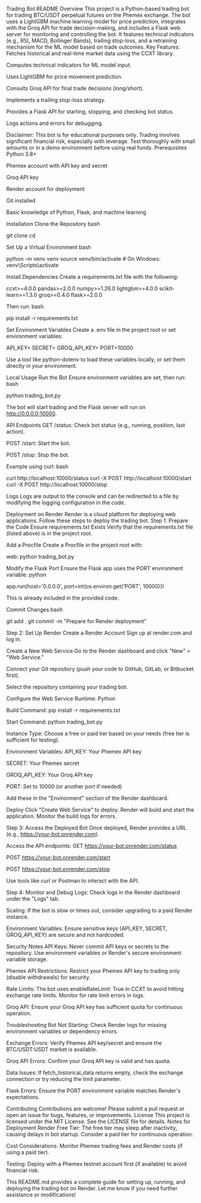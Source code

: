 Trading Bot README
Overview
This project is a Python-based trading bot for trading BTC/USDT perpetual futures on the Phemex exchange. The bot uses a LightGBM machine learning model for price prediction, integrates with the Groq API for trade decision-making, and includes a Flask web server for monitoring and controlling the bot. It features technical indicators (e.g., RSI, MACD, Bollinger Bands), trailing stop-loss, and a retraining mechanism for the ML model based on trade outcomes.
Key Features:
Fetches historical and real-time market data using the CCXT library.

Computes technical indicators for ML model input.

Uses LightGBM for price movement prediction.

Consults Groq API for final trade decisions (long/short).

Implements a trailing stop-loss strategy.

Provides a Flask API for starting, stopping, and checking bot status.

Logs actions and errors for debugging.

Disclaimer: This bot is for educational purposes only. Trading involves significant financial risk, especially with leverage. Test thoroughly with small amounts or in a demo environment before using real funds.
Prerequisites
Python 3.8+

Phemex account with API key and secret

Groq API key

Render account for deployment

Git installed

Basic knowledge of Python, Flask, and machine learning

Installation
Clone the Repository
bash

git clone <your-repository-url>
cd <repository-directory>

Set Up a Virtual Environment
bash

python -m venv venv
source venv/bin/activate  # On Windows: venv\Scripts\activate

Install Dependencies
Create a requirements.txt file with the following:

ccxt>=4.0.0
pandas>=2.0.0
numpy>=1.26.0
lightgbm>=4.0.0
scikit-learn>=1.3.0
groq>=0.4.0
flask>=2.0.0

Then run:
bash

pip install -r requirements.txt

Set Environment Variables
Create a .env file in the project root or set environment variables:

API_KEY=<your-phemex-api-key>
SECRET=<your-phemex-secret>
GROQ_API_KEY=<your-groq-api-key>
PORT=10000

Use a tool like python-dotenv to load these variables locally, or set them directly in your environment.

Local Usage
Run the Bot
Ensure environment variables are set, then run:
bash

python trading_bot.py

The bot will start trading and the Flask server will run on http://0.0.0.0:10000.

API Endpoints
GET /status: Check bot status (e.g., running, position, last action).

POST /start: Start the bot.

POST /stop: Stop the bot.

Example using curl:
bash

curl http://localhost:10000/status
curl -X POST http://localhost:10000/start
curl -X POST http://localhost:10000/stop

Logs
Logs are output to the console and can be redirected to a file by modifying the logging configuration in the code.

Deployment on Render
Render is a cloud platform for deploying web applications. Follow these steps to deploy the trading bot.
Step 1: Prepare the Code
Ensure requirements.txt Exists
Verify that the requirements.txt file (listed above) is in the project root.

Add a Procfile
Create a Procfile in the project root with:

web: python trading_bot.py

Modify the Flask Port
Ensure the Flask app uses the PORT environment variable:
python

app.run(host='0.0.0.0', port=int(os.environ.get('PORT', 10000)))

This is already included in the provided code.

Commit Changes
bash

git add .
git commit -m "Prepare for Render deployment"

Step 2: Set Up Render
Create a Render Account
Sign up at render.com and log in.

Create a New Web Service
Go to the Render dashboard and click "New" > "Web Service."

Connect your Git repository (push your code to GitHub, GitLab, or Bitbucket first).

Select the repository containing your trading bot.

Configure the Web Service
Runtime: Python

Build Command: pip install -r requirements.txt

Start Command: python trading_bot.py

Instance Type: Choose a free or paid tier based on your needs (free tier is sufficient for testing).

Environment Variables:
API_KEY: Your Phemex API key

SECRET: Your Phemex secret

GROQ_API_KEY: Your Groq API key

PORT: Set to 10000 (or another port if needed)

Add these in the "Environment" section of the Render dashboard.

Deploy
Click "Create Web Service" to deploy. Render will build and start the application. Monitor the build logs for errors.

Step 3: Access the Deployed Bot
Once deployed, Render provides a URL (e.g., https://your-bot.onrender.com).

Access the API endpoints:
GET https://your-bot.onrender.com/status

POST https://your-bot.onrender.com/start

POST https://your-bot.onrender.com/stop

Use tools like curl or Postman to interact with the API.

Step 4: Monitor and Debug
Logs: Check logs in the Render dashboard under the "Logs" tab.

Scaling: If the bot is slow or times out, consider upgrading to a paid Render instance.

Environment Variables: Ensure sensitive keys (API_KEY, SECRET, GROQ_API_KEY) are secure and not hardcoded.

Security Notes
API Keys: Never commit API keys or secrets to the repository. Use environment variables or Render's secure environment variable storage.

Phemex API Restrictions: Restrict your Phemex API key to trading only (disable withdrawals) for security.

Rate Limits: The bot uses enableRateLimit: True in CCXT to avoid hitting exchange rate limits. Monitor for rate limit errors in logs.

Groq API: Ensure your Groq API key has sufficient quota for continuous operation.

Troubleshooting
Bot Not Starting: Check Render logs for missing environment variables or dependency errors.

Exchange Errors: Verify Phemex API key/secret and ensure the BTC/USDT:USDT market is available.

Groq API Errors: Confirm your Groq API key is valid and has quota.

Data Issues: If fetch_historical_data returns empty, check the exchange connection or try reducing the limit parameter.

Flask Errors: Ensure the PORT environment variable matches Render's expectations.

Contributing
Contributions are welcome! Please submit a pull request or open an issue for bugs, features, or improvements.
License
This project is licensed under the MIT License. See the LICENSE file for details.
Notes for Deployment
Render Free Tier: The free tier may sleep after inactivity, causing delays in bot startup. Consider a paid tier for continuous operation.

Cost Considerations: Monitor Phemex trading fees and Render costs (if using a paid tier).

Testing: Deploy with a Phemex testnet account first (if available) to avoid financial risk.

This README.md provides a complete guide for setting up, running, and deploying the trading bot on Render. Let me know if you need further assistance or modifications!

